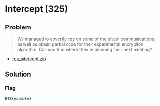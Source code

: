# Intercept (325)

## Problem

> We managed to covertly spy on some of the elves' communications, as well as obtain partial code for their experimental encryption algorithm. Can you find where they're planning their next meeting?

* [rev_intercept.zip](./rev_intercept.zip)

## Solution

### Flag

`HTB{example}`
